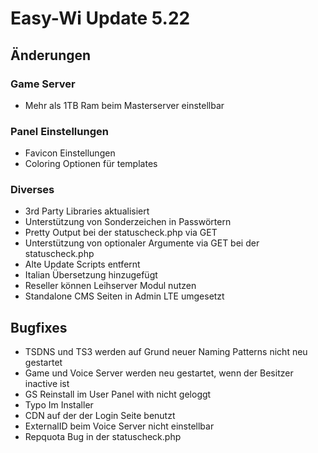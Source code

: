 # Easy-Wi Update 5.22

## Änderungen

### Game Server

- Mehr als 1TB Ram beim Masterserver einstellbar

### Panel Einstellungen

- Favicon Einstellungen
- Coloring Optionen für templates

### Diverses

- 3rd Party Libraries aktualisiert
- Unterstützung von Sonderzeichen in Passwörtern
- Pretty Output bei der statuscheck.php via GET
- Unterstützung von optionaler Argumente via GET bei der statuscheck.php
- Alte Update Scripts entfernt
- Italian Übersetzung hinzugefügt
- Reseller können Leihserver Modul nutzen
- Standalone CMS Seiten in Admin LTE umgesetzt

## Bugfixes

- TSDNS und TS3 werden auf Grund neuer Naming Patterns nicht neu gestartet
- Game und Voice Server werden neu gestartet, wenn der Besitzer inactive ist
- GS Reinstall im User Panel with nicht geloggt
- Typo Im Installer
- CDN auf der der Login Seite benutzt
- ExternalID beim Voice Server nicht einstellbar
- Repquota Bug in der statuscheck.php
